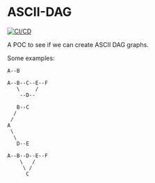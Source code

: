 # ASCII-DAG
[![CI/CD](https://github.com/samsmithnz/ASCII-DAG/actions/workflows/workflow.yml/badge.svg)](https://github.com/samsmithnz/ASCII-DAG/actions/workflows/workflow.yml)

A POC to see if we can create ASCII DAG graphs. 

Some examples: 
```
A--B

A--B--C--E--F
   \     /
    --D--

   B--C
  /
 /
A
 \
  \  
   D--E

A--B--D--E--F
    \   /  
     \ /
      C
```
